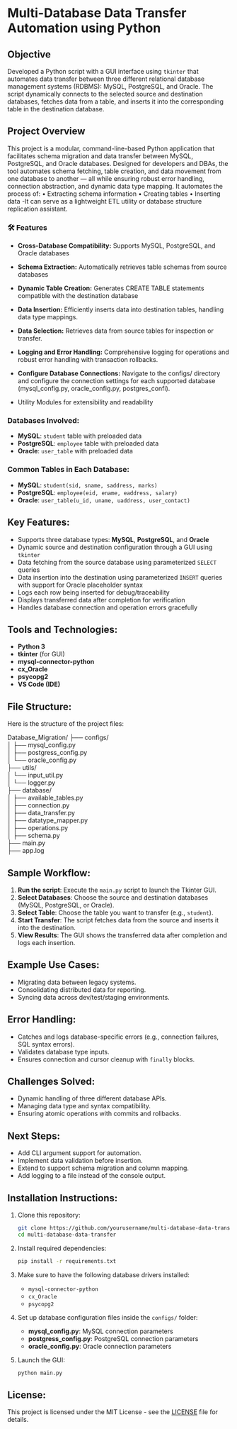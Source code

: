 # Multi-Database Data Transfer Automation using Python

## Objective
Developed a Python script with a GUI interface using `tkinter` that automates data transfer between three different relational database management systems (RDBMS): MySQL, PostgreSQL, and Oracle. The script dynamically connects to the selected source and destination databases, fetches data from a table, and inserts it into the corresponding table in the destination database.

## Project Overview
This project is a modular, command-line-based Python application that facilitates
schema migration and data transfer between MySQL, PostgreSQL, and Oracle
databases. Designed for developers and DBAs, the tool automates schema fetching,
table creation, and data movement from one database to another — all while ensuring
robust error handling, connection abstraction, and dynamic data type mapping. It
automates the process of:
• Extracting schema information
• Creating tables
• Inserting data
-It can serve as a lightweight ETL utility or database structure replication assistant.
### 🛠 Features
- **Cross-Database Compatibility:** Supports MySQL, PostgreSQL, and Oracle
databases

- **Schema Extraction:** Automatically retrieves table schemas from source
databases

- **Dynamic Table Creation:** Generates CREATE TABLE statements compatible with
the destination database

- **Data Insertion:** Efficiently inserts data into destination tables, handling data type
mappings.

- **Data Selection:** Retrieves data from source tables for inspection or transfer.
  
- **Logging and Error Handling:** Comprehensive logging for operations and robust
error handling with transaction rollbacks.

- **Configure Database Connections:**
Navigate to the configs/ directory and configure the connection settings for
each supported database (mysql_config.py, oracle_config.py, postgres_confi).

- Utility Modules for extensibility and readability
### Databases Involved:
- **MySQL**: `student` table with preloaded data
- **PostgreSQL**: `employee` table with preloaded data
- **Oracle**: `user_table` with preloaded data

### Common Tables in Each Database:
- **MySQL**: `student(sid, sname, saddress, marks)`
- **PostgreSQL**: `employee(eid, ename, eaddress, salary)`
- **Oracle**: `user_table(u_id, uname, uaddress, user_contact)`

## Key Features:
- Supports three database types: **MySQL**, **PostgreSQL**, and **Oracle**
- Dynamic source and destination configuration through a GUI using `tkinter`
- Data fetching from the source database using parameterized `SELECT` queries
- Data insertion into the destination using parameterized `INSERT` queries with support for Oracle placeholder syntax
- Logs each row being inserted for debug/traceability
- Displays transferred data after completion for verification
- Handles database connection and operation errors gracefully

## Tools and Technologies:
- **Python 3**
- **tkinter** (for GUI)
- **mysql-connector-python**
- **cx_Oracle**
- **psycopg2**
- **VS Code (IDE)**

## File Structure:
Here is the structure of the project files:

Database_Migration/
├── configs/                          
│   ├── mysql_config.py              
│   ├── postgress_config.py          
│   └── oracle_config.py             
├── utils/                           
│   └── input_util.py   
│   └── logger.py  
├── database/                       
│   ├── available_tables.py         
│   ├── connection.py                 
│   ├── data_transfer.py              
│   ├── datatype_mapper.py           
│   ├── operations.py                 
│   ├── schema.py                                     
├── main.py                          
├── app.log                          
              

## Sample Workflow:
1. **Run the script**: Execute the `main.py` script to launch the Tkinter GUI.
2. **Select Databases**: Choose the source and destination databases (MySQL, PostgreSQL, or Oracle).
3. **Select Table**: Choose the table you want to transfer (e.g., `student`).
4. **Start Transfer**: The script fetches data from the source and inserts it into the destination.
5. **View Results**: The GUI shows the transferred data after completion and logs each insertion.

## Example Use Cases:
- Migrating data between legacy systems.
- Consolidating distributed data for reporting.
- Syncing data across dev/test/staging environments.

## Error Handling:
- Catches and logs database-specific errors (e.g., connection failures, SQL syntax errors).
- Validates database type inputs.
- Ensures connection and cursor cleanup with `finally` blocks.

## Challenges Solved:
- Dynamic handling of three different database APIs.
- Managing data type and syntax compatibility.
- Ensuring atomic operations with commits and rollbacks.

## Next Steps:
- Add CLI argument support for automation.
- Implement data validation before insertion.
- Extend to support schema migration and column mapping.
- Add logging to a file instead of the console output.

## Installation Instructions:
1. Clone this repository:
    ```bash
    git clone https://github.com/yourusername/multi-database-data-transfer.git
    cd multi-database-data-transfer
    ```

2. Install required dependencies:
    ```bash
    pip install -r requirements.txt
    ```

3. Make sure to have the following database drivers installed:
    - `mysql-connector-python`
    - `cx_Oracle`
    - `psycopg2`

4. Set up database configuration files inside the `configs/` folder:
    - **mysql_config.py**: MySQL connection parameters
    - **postgress_config.py**: PostgreSQL connection parameters
    - **oracle_config.py**: Oracle connection parameters

5. Launch the GUI:
    ```bash
    python main.py
    ```

## License:
This project is licensed under the MIT License - see the [LICENSE](LICENSE) file for details.

